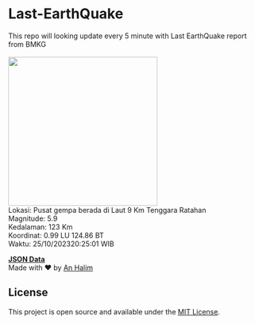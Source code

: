 # Last-EarthQuake
This repo will looking update every 5 minute with Last EarthQuake report from BMKG
<br>
<br>
<img src="https://static.bmkg.go.id/20231025202501.mmi.jpg" width="300"/>
<br>
Lokasi: Pusat gempa berada di Laut 9 Km Tenggara Ratahan <br>
Magnitude: 5.9 <br>
Kedalaman: 123 Km <br>
Koordinat: 0.99 LU 124.86 BT <br>
Waktu: 25/10/202320:25:01 WIB <br>

<a href="./data/data.json">**JSON Data**</a>
<br>
Made with ❤️ by <a href="https://github.com/an-halim">An Halim</a>
## License

This project is open source and available under the [MIT License](LICENSE).
